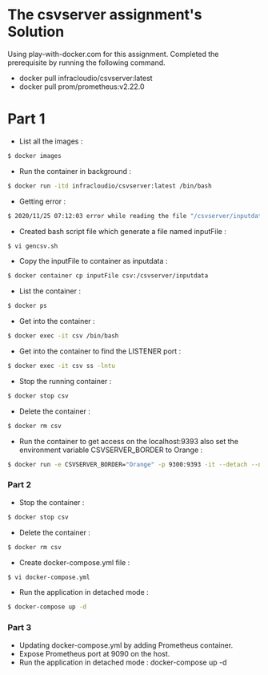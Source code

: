 # The csvserver assignment's Solution

Using play-with-docker.com for this assignment. Completed the prerequisite by running the following command.

  - docker pull infracloudio/csvserver:latest
  - docker pull prom/prometheus:v2.22.0

# Part 1

  - List all the images : 
```sh
$ docker images
```
 - Run the container in background : 
  
```sh
$ docker run -itd infracloudio/csvserver:latest /bin/bash
```
  - Getting error : 
  ```sh
  $ 2020/11/25 07:12:03 error while reading the file "/csvserver/inputdata": open /csvserver/inputdata: no such file or directory
  ```
  - Created bash script file which generate a file named inputFile :
  ```sh 
  $ vi gencsv.sh
  ```
  - Copy the inputFile to container as inputdata :
  ```sh 
  $ docker container cp inputFile csv:/csvserver/inputdata
```
  - List the container :
  ```sh
$ docker ps
```
  - Get into the container :
  ```sh
$ docker exec -it csv /bin/bash
```
  - Get into the container to find the LISTENER port : 
 ```sh 
$ docker exec -it csv ss -lntu
```
  - Stop the running container :
 ```sh 
$ docker stop csv
```
  - Delete the container :
 ```sh
$ docker rm csv
```
  - Run the container to get access on the localhost:9393 also set the environment variable CSVSERVER_BORDER to Orange :
  ```sh 
$ docker run -e CSVSERVER_BORDER="Orange" -p 9300:9393 -it --detach --name csv infracloudio/csvserver:latest /bin/bash
```

### Part 2
 - Stop the container : 
```sh 
$ docker stop csv
```
 - Delete the container : 
 ```sh 
$ docker rm csv
```
 - Create docker-compose.yml file : 
 ```sh 
$ vi docker-compose.yml
```
 - Run the application in detached mode : 
 ```sh
$ docker-compose up -d
```

### Part 3
  - Updating docker-compose.yml by adding Prometheus container.
  - Expose Prometheus port at 9090 on the host.
  - Run the application in detached mode : docker-compose up -d




